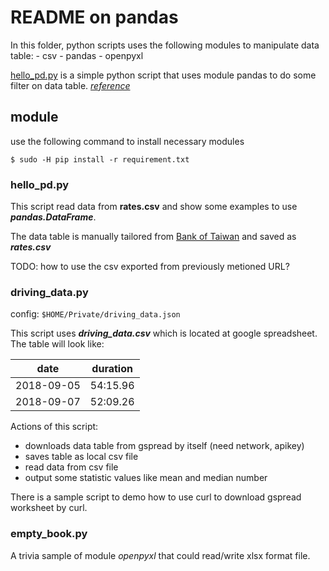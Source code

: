# README on pandas

In this folder, python scripts uses the following modules to manipulate data table:
    - csv
    - pandas
    - openpyxl

[hello_pd.py](./hello_pd.py) is a simple python script that uses module pandas to do some filter on data table. _[reference](https://ithelp.ithome.com.tw/articles/10194003)_

## module

use the following command to install necessary modules

```
$ sudo -H pip install -r requirement.txt
```

### hello_pd.py ###

This script read data from **rates.csv** and show some examples to use
*__*pandas.DataFrame*__*.

The data table is manually tailored from [Bank of Taiwan](https://rate.bot.com.tw/xrt?Lang=zh-TW) and saved as *__*rates.csv*__*

TODO: how to use the csv exported from previously metioned URL?

### driving_data.py ###

config: ```$HOME/Private/driving_data.json```

This script uses *__*driving_data.csv*__* which is located at google spreadsheet.
The table will look like:

| date     | duration |
|:--------:|:--------:|
|2018-09-05|54:15.96  |
|2018-09-07|52:09.26  |

Actions of this script:
  * downloads data table from gspread by itself (need network, apikey)
  * saves table as local csv file
  * read data from csv file
  * output some statistic values like mean and median number

There is a sample script to demo how to use curl to download gspread worksheet
by curl.

### empty_book.py ###

A trivia sample of module *openpyxl* that could read/write xlsx format file.

